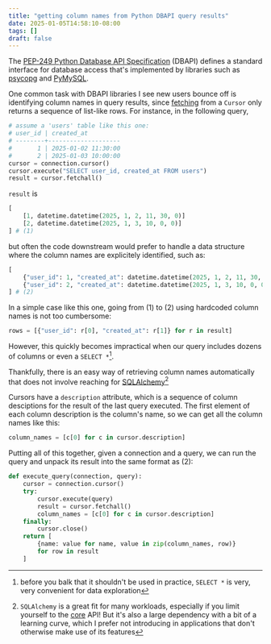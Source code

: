 ```yaml
---
title: "getting column names from Python DBAPI query results"
date: 2025-01-05T14:58:10-08:00
tags: []
draft: false
---
```


The [PEP-249 Python Database API Specification](https://peps.python.org/pep-0249/)
(DBAPI) defines a standard interface for database access that's implemented by libraries
such as [psycopg](https://www.psycopg.org/docs/) and
[PyMySQL](https://pymysql.readthedocs.io/en/latest/).

One common task with DBAPI libraries I see new users bounce off is identifying
column names in query results, since 
[fetching](https://peps.python.org/pep-0249/#cursor-methods) from a `Cursor` only 
returns a sequence of list-like rows. For instance, in the following query,
```python
# assume a 'users' table like this one:
# user_id | created_at
# --------+--------------------
#       1 | 2025-01-02 11:30:00
#       2 | 2025-01-03 10:00:00
cursor = connection.cursor()
cursor.execute("SELECT user_id, created_at FROM users")
result = cursor.fetchall()
```
`result` is
```python
[
    [1, datetime.datetime(2025, 1, 2, 11, 30, 0)]
    [2, datetime.datetime(2025, 1, 3, 10, 0, 0)]
] # (1)
```
but often the code downstream would prefer to handle a data structure where the column
names are explicitely identified, such as:
```python
[
    {"user_id": 1, "created_at": datetime.datetime(2025, 1, 2, 11, 30, 0)},
    {"user_id": 2, "created_at": datetime.datetime(2025, 1, 3, 10, 0, 0)},
] # (2)
```
In a simple case like this one, going from (1) to (2) using hardcoded column
names is not too cumbersome:
```py
rows = [{"user_id": r[0], "created_at": r[1]} for r in result]
```
However, this quickly becomes impractical when our query includes dozens of columns or
even a `SELECT *`[^1].

Thankfully, there is an easy way of retrieving column names automatically that does not 
involve reaching for [SQLAlchemy](https://www.sqlalchemy.org/)[^2]

Cursors have a `description` attribute, which is a sequence of column desciptions for
the result of the last query executed. The first element of each column description is
the column's name, so we can get all the column names like this:
```py
column_names = [c[0] for c in cursor.description]
```

Putting all of this together, given a connection and a query, we can run the
query and unpack its result into the same format as (2):
```python
def execute_query(connection, query):
    cursor = connection.cursor()
    try:
        cursor.execute(query)
        result = cursor.fetchall()
        column_names = [c[0] for c in cursor.description]
    finally:
        cursor.close()
    return [
        {name: value for name, value in zip(column_names, row)}
        for row in result
    ]
```

[^1]: before you balk that it shouldn't be used in practice, `SELECT *` is very, very
convenient for data exploration

[^2]: `SQLAlchemy` is a great fit for many workloads, especially if you limit
yourself to the [core](https://docs.sqlalchemy.org/en/20/core/) API! But it's also
a large dependency with a bit of a learning curve, which I prefer not
introducing in applications that don't otherwise make use of its features
